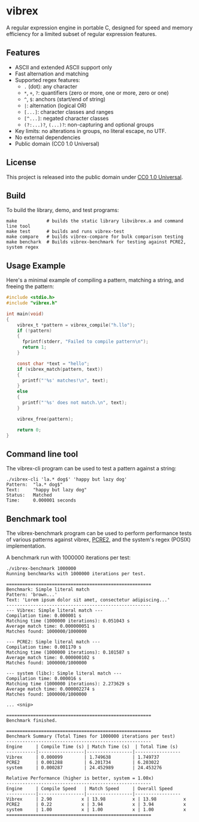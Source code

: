 # vibrex

A regular expression engine in portable C, designed for speed and memory
efficiency for a limited subset of regular expression features.

## Features
- ASCII and extended ASCII support only
- Fast alternation and matching
- Supported regex features:
  - `.` (dot): any character
  - `*`, `+`, `?`: quantifiers (zero or more, one or more, zero or one)
  - `^`, `$`: anchors (start/end of string)
  - `|`: alternation (logical OR)
  - `[...]`: character classes and ranges
  - `[^...]`: negated character classes
  - `(?:...)?`, `(...)?`: non-capturing and optional groups
- Key limits: no alterations in groups, no literal escape, no UTF.
- No external dependencies
- Public domain (CC0 1.0 Universal)

## License
This project is released into the public domain under [CC0 1.0 Universal](https://creativecommons.org/publicdomain/zero/1.0/).

## Build
To build the library, demo, and test programs:

```
make           # builds the static library libvibrex.a and command line tool
make test      # builds and runs vibrex-test
make compare   # builds vibrex-compare for bulk comparison testing
make benchark  # Builds vibrex-benchmark for testing against PCRE2, system regex
```

## Usage Example
Here's a minimal example of compiling a pattern, matching a string, and freeing the pattern:

```c
#include <stdio.h>
#include "vibrex.h"

int main(void)
{
    vibrex_t *pattern = vibrex_compile("h.llo");
    if (!pattern)
    {
      fprintf(stderr, "Failed to compile pattern\n");
      return 1;
    }

    const char *text = "hello";
    if (vibrex_match(pattern, text))
    {
      printf("'%s' matches!\n", text);
    }
    else
    {
      printf("'%s' does not match.\n", text);
    }

    vibrex_free(pattern);

    return 0;
}
```

## Command line tool
The vibrex-cli program can be used to test a pattern against a string:

```console
./vibrex-cli 'la.* dog$' 'happy but lazy dog'
Pattern:  "la.* dog$"
Text:     "happy but lazy dog"
Status:   Matched
Time:     0.000001 seconds
```

## Benchmark tool
The vibrex-benchmark program can be used to perform performance tests
of various patterns against vibrex, [PCRE2](https://www.pcre.org/), and
the system's regex (POSIX) implementation.

A benchmark run with 1000000 iterations per test:
```console
./vibrex-benchmark 1000000
Running benchmarks with 1000000 iterations per test.

======================================================
Benchmark: Simple literal match
Pattern: 'brown...'
Text: 'Lorem ipsum dolor sit amet, consectetur adipiscing...'
------------------------------------------------------
--- Vibrex: Simple literal match ---
Compilation time: 0.000001 s
Matching time (1000000 iterations): 0.051043 s
Average match time: 0.000000051 s
Matches found: 1000000/1000000

--- PCRE2: Simple literal match ---
Compilation time: 0.001170 s
Matching time (1000000 iterations): 0.101587 s
Average match time: 0.000000102 s
Matches found: 1000000/1000000

--- system (libc): Simple literal match ---
Compilation time: 0.000016 s
Matching time (1000000 iterations): 2.273629 s
Average match time: 0.000002274 s
Matches found: 1000000/1000000

... <snip>

======================================================
Benchmark finished.

======================================================
Benchmark Summary (Total Times for 1000000 iterations per test)
------------------------------------------------------
Engine     | Compile Time (s) | Match Time (s)  | Total Time (s)
-----------|-----------------|-----------------|-----------------
Vibrex     | 0.000099        | 1.749638        | 1.749737
PCRE2      | 0.001288        | 6.201734        | 6.203022
system     | 0.000287        | 24.452989       | 24.453276

Relative Performance (higher is better, system = 1.00x)
------------------------------------------------------
Engine     | Compile Speed   | Match Speed     | Overall Speed
-----------|-----------------|-----------------|-----------------
Vibrex     | 2.90           x | 13.98          x | 13.98          x
PCRE2      | 0.22           x | 3.94           x | 3.94           x
system     | 1.00           x | 1.00           x | 1.00           x
======================================================
```
